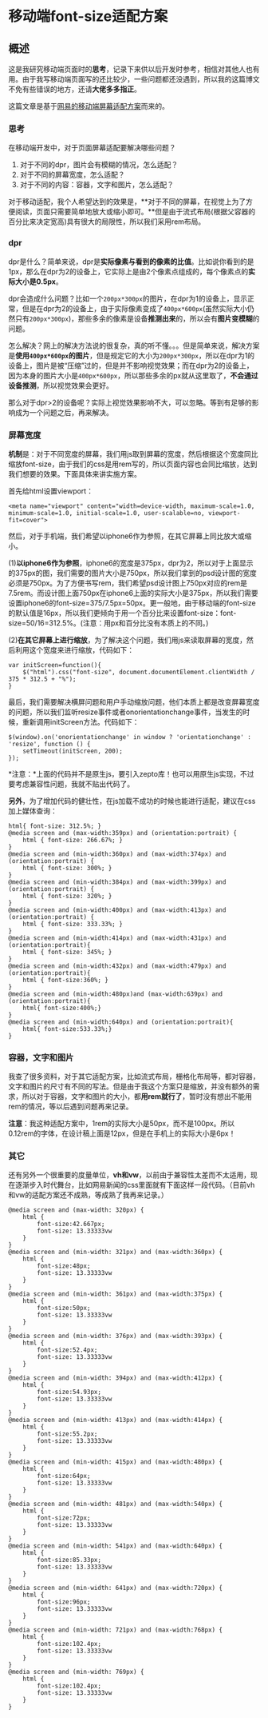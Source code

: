 # 移动端font-size适配方案

## 概述

这是我研究移动端页面时的**思考**，记录下来供以后开发时参考，相信对其他人也有用。由于我写移动端页面写的还比较少，一些问题都还没遇到，所以我的这篇博文不免有些错误的地方，还请**大佬多多指正**。

这篇文章是基于[网易的移动端屏幕适配方案](http://res.nie.netease.com/comm/doc/professional/%E7%A7%BB%E5%8A%A8%E7%AB%AF%E5%BC%80%E5%8F%91%E8%A7%84%E8%8C%83.html)而来的。

### 思考

在移动端开发中，对于页面屏幕适配要解决哪些问题？

1. 对于不同的dpr，图片会有模糊的情况，怎么适配？
2. 对于不同的屏幕宽度，怎么适配？
3. 对于不同的内容：容器，文字和图片，怎么适配？

对于移动适配，我个人希望达到的效果是，**对于不同的屏幕，在视觉上为了方便阅读，页面只需要简单地放大或缩小即可。**但是由于流式布局(根据父容器的百分比来决定宽高)具有很大的局限性，所以我们采用rem布局。

### dpr

dpr是什么？简单来说，dpr是**实际像素与看到的像素的比值**。比如说你看到的是1px，那么在dpr为2的设备上，它实际上是由2个像素点组成的，每个像素点的**实际大小是0.5px**。

dpr会造成什么问题？比如一个```200px*300px```的图片，在dpr为1的设备上，显示正常，但是在dpr为2的设备上，由于实际像素变成了```400px*600px```(虽然实际大小仍然只有```200px*300px```)，那些多余的像素是设备**推测出来**的，所以会有**图片变模糊**的问题。

怎么解决？网上的解决方法说的很复杂，真的听不懂。。。但是简单来说，解决方案是**使用```400px*600px```的图片**，但是规定它的大小为```200px*300px```，所以在dpr为1的设备上，图片是被“压缩”过的，但是并不影响视觉效果；而在dpr为2的设备上，因为本身的图片大小是```400px*600px```，所以那些多余的px就从这里取了，**不会通过设备推测**，所以视觉效果会更好。

那么对于dpr>2的设备呢？实际上视觉效果影响不大，可以忽略。等到有足够的影响成为一个问题之后，再来解决。

### 屏幕宽度

**机制**是：对于不同宽度的屏幕，我们用js取到屏幕的宽度，然后根据这个宽度同比缩放font-size，由于我们的css是用rem写的，所以页面内容也会同比缩放，达到我们想要的效果。下面具体来讲实施方案。

首先给html设置viewport：

```
<meta name="viewport" content="width=device-width, maximum-scale=1.0, minimum-scale=1.0, initial-scale=1.0, user-scalable=no, viewport-fit=cover">
```

然后，对于手机端，我们希望以iphone6作为参照，在其它屏幕上同比放大或缩小。

(1)**以iphone6作为参照**，iphone6的宽度是375px，dpr为2，所以对于上面显示的375px的图，我们需要的图片大小是750px，所以我们拿到的psd设计图的宽度必须是750px。为了方便书写rem，我们希望psd设计图上750px对应的rem是7.5rem。而设计图上面750px在iphone6上面的实际大小是375px，所以我们需要设置iphone6的font-size=375/7.5px=50px。更一般地，由于移动端的font-size的默认值是16px，所以我们更倾向于用一个百分比来设置font-size：font-size=50/16=312.5%。(注意：用px和百分比没有本质上的不同。)

(2)**在其它屏幕上进行缩放**，为了解决这个问题，我们用js来读取屏幕的宽度，然后利用这个宽度来进行缩放，代码如下：

```
var initScreen=function(){
    $("html").css("font-size", document.documentElement.clientWidth / 375 * 312.5 + "%");
}
```

最后，我们需要解决横屏问题和用户手动缩放问题，他们本质上都是改变屏幕宽度的问题，所以我们监听resize事件或者onorientationchange事件，当发生的时候，重新调用initScreen方法。代码如下：

```
$(window).on('onorientationchange' in window ? 'orientationchange' : 'resize', function () {
    setTimeout(initScreen, 200);
});
```

*注意：*上面的代码并不是原生js，要引入zepto库！也可以用原生js实现，不过要考虑兼容性问题，我就不贴出代码了。

**另外**，为了增加代码的健壮性，在js加载不成功的时候也能进行适配，建议在css加上媒体查询：

```
html{ font-size: 312.5%; }
@media screen and (max-width:359px) and (orientation:portrait) {
    html { font-size: 266.67%; }
}
@media screen and (min-width:360px) and (max-width:374px) and (orientation:portrait) {
    html { font-size: 300%; }
}
@media screen and (min-width:384px) and (max-width:399px) and (orientation:portrait) {
    html { font-size: 320%; }
}
@media screen and (min-width:400px) and (max-width:413px) and (orientation:portrait) {
    html { font-size: 333.33%; }
}
@media screen and (min-width:414px) and (max-width:431px) and (orientation:portrait){
    html { font-size: 345%; }
}
@media screen and (min-width:432px) and (max-width:479px) and (orientation:portrait){
    html { font-size:360%; }
}
@media screen and (min-width:480px)and (max-width:639px) and (orientation:portrait){
    html{ font-size:400%;}
}
@media screen and (min-width:640px) and (orientation:portrait){
    html{ font-size:533.33%;}
}
```


### 容器，文字和图片

我查了很多资料，对于其它适配方案，比如流式布局，栅格化布局等，都对容器，文字和图片的尺寸有不同的写法。但是由于我这个方案只是缩放，并没有额外的需求，所以对于容器，文字和图片的大小，都**用rem就行了**，暂时没有想出不能用rem的情况，等以后遇到问题再来记录。

**注意**：我这种适配方案中，1rem的实际大小是50px，而不是100px。所以0.12rem的字体，在设计稿上面是12px，但是在手机上的实际大小是6px！

### 其它

还有另外一个很重要的度量单位，**vh和vw**，以前由于兼容性太差而不太适用，现在逐渐步入时代舞台，比如网易新闻的css里面就有下面这样一段代码。（目前vh和vw的适配方案还不成熟，等成熟了我再来记录。）

```
@media screen and (max-width: 320px) {
    html {
        font-size:42.667px;
        font-size: 13.33333vw
    }
}
@media screen and (min-width: 321px) and (max-width:360px) {
    html {
        font-size:48px;
        font-size: 13.33333vw
    }
}
@media screen and (min-width: 361px) and (max-width:375px) {
    html {
        font-size:50px;
        font-size: 13.33333vw
    }
}
@media screen and (min-width: 376px) and (max-width:393px) {
    html {
        font-size:52.4px;
        font-size: 13.33333vw
    }
}
@media screen and (min-width: 394px) and (max-width:412px) {
    html {
        font-size:54.93px;
        font-size: 13.33333vw
    }
}
@media screen and (min-width: 413px) and (max-width:414px) {
    html {
        font-size:55.2px;
        font-size: 13.33333vw
    }
}
@media screen and (min-width: 415px) and (max-width:480px) {
    html {
        font-size:64px;
        font-size: 13.33333vw
    }
}
@media screen and (min-width: 481px) and (max-width:540px) {
    html {
        font-size:72px;
        font-size: 13.33333vw
    }
}
@media screen and (min-width: 541px) and (max-width:640px) {
    html {
        font-size:85.33px;
        font-size: 13.33333vw
    }
}
@media screen and (min-width: 641px) and (max-width:720px) {
    html {
        font-size:96px;
        font-size: 13.33333vw
    }
}
@media screen and (min-width: 721px) and (max-width:768px) {
    html {
        font-size:102.4px;
        font-size: 13.33333vw
    }
}
@media screen and (min-width: 769px) {
    html {
        font-size:102.4px;
        font-size: 13.33333vw
    }
}
```

















